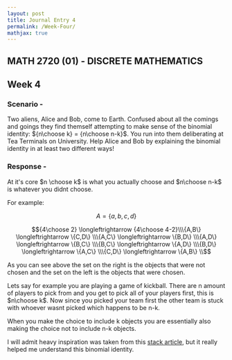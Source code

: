 ```yaml
---
layout: post
title: Journal Entry 4
permalink: /Week-Four/
mathjax: true
---
```


## MATH 2720 (01) - DISCRETE MATHEMATICS

## Week 4

### Scenario -

Two aliens, Alice and Bob, come to Earth. Confused about all the comings and goings they find themself attempting to make sense of the binomial identity: ${n\choose k} = {n\choose n-k}$. You run into them deliberating at Tea Terminals on University. Help Alice and Bob by explaining the binomial identity in at least two different ways!

### Response -

At it's core $n \choose k$ is what you actually choose and $n\choose n-k$ is whatever you didnt choose.

For example:

$$A=\{a,b,c,d\}$$

$${4\choose 2} \longleftrightarrow {4\choose 4-2}\\\{A,B\} \longleftrightarrow \{C,D\} \\\{A,C\} \longleftrightarrow \{B,D\} \\\{A,D\} \longleftrightarrow \{B,C\} \\\{B,C\} \longleftrightarrow \{A,D\} \\\{B,D\} \longleftrightarrow \{A,C\} \\\{C,D\} \longleftrightarrow \{A,B\} \\$$

As you can see above the set on the right is the objects that were not chosen and the set on the left is the objects that were chosen.

Lets say for example you are playing a game of kickball. There are n amount of players to pick from and you get to pick all of your players first, this is $n\choose k$. Now since you picked your team first the other team is stuck with whoever wasnt picked which happens to be n-k.

When you make the choice to include k objects you are essentially also making the choice not to include n-k objects.

I will admit heavy inspiration was taken from this [stack article](https://math.stackexchange.com/questions/849758/why-n-choose-k-n-choose-n-k), but it really helped me understand this binomial identity.
